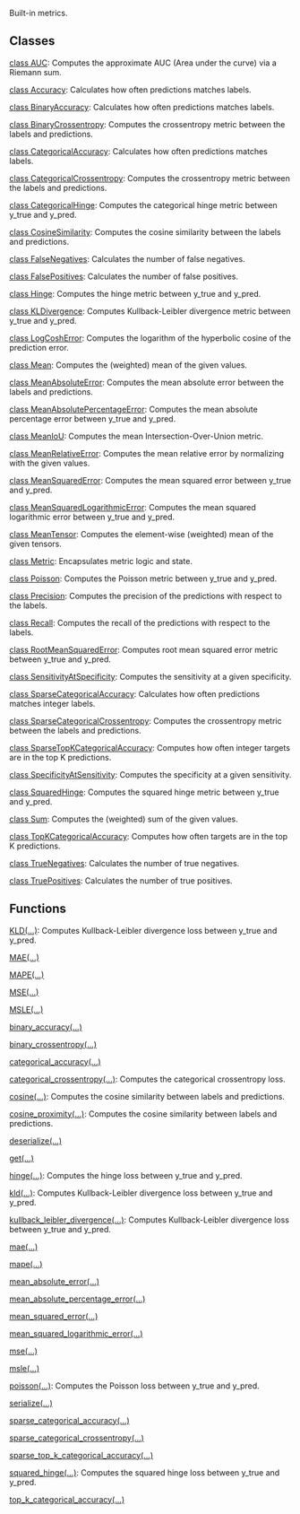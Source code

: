 Built-in metrics.
## Classes
[class AUC](https://tensorflow.google.cn/api_docs/python/tf/keras/metrics/AUC): Computes the approximate AUC (Area under the curve) via a Riemann sum.

[class Accuracy](https://tensorflow.google.cn/api_docs/python/tf/keras/metrics/Accuracy): Calculates how often predictions matches labels.

[class BinaryAccuracy](https://tensorflow.google.cn/api_docs/python/tf/keras/metrics/BinaryAccuracy): Calculates how often predictions matches labels.

[class BinaryCrossentropy](https://tensorflow.google.cn/api_docs/python/tf/keras/metrics/BinaryCrossentropy): Computes the crossentropy metric between the labels and predictions.

[class CategoricalAccuracy](https://tensorflow.google.cn/api_docs/python/tf/keras/metrics/CategoricalAccuracy): Calculates how often predictions matches labels.

[class CategoricalCrossentropy](https://tensorflow.google.cn/api_docs/python/tf/keras/metrics/CategoricalCrossentropy): Computes the crossentropy metric between the labels and predictions.

[class CategoricalHinge](https://tensorflow.google.cn/api_docs/python/tf/keras/metrics/CategoricalHinge): Computes the categorical hinge metric between y_true and y_pred.

[class CosineSimilarity](https://tensorflow.google.cn/api_docs/python/tf/keras/metrics/CosineSimilarity): Computes the cosine similarity between the labels and predictions.

[class FalseNegatives](https://tensorflow.google.cn/api_docs/python/tf/keras/metrics/FalseNegatives): Calculates the number of false negatives.

[class FalsePositives](https://tensorflow.google.cn/api_docs/python/tf/keras/metrics/FalsePositives): Calculates the number of false positives.

[class Hinge](https://tensorflow.google.cn/api_docs/python/tf/keras/metrics/Hinge): Computes the hinge metric between y_true and y_pred.

[class KLDivergence](https://tensorflow.google.cn/api_docs/python/tf/keras/metrics/KLDivergence): Computes Kullback-Leibler divergence metric between y_true and y_pred.

[class LogCoshError](https://tensorflow.google.cn/api_docs/python/tf/keras/metrics/LogCoshError): Computes the logarithm of the hyperbolic cosine of the prediction error.

[class Mean](https://tensorflow.google.cn/api_docs/python/tf/keras/metrics/Mean): Computes the (weighted) mean of the given values.

[class MeanAbsoluteError](https://tensorflow.google.cn/api_docs/python/tf/keras/metrics/MeanAbsoluteError): Computes the mean absolute error between the labels and predictions.

[class MeanAbsolutePercentageError](https://tensorflow.google.cn/api_docs/python/tf/keras/metrics/MeanAbsolutePercentageError): Computes the mean absolute percentage error between y_true and y_pred.

[class MeanIoU](https://tensorflow.google.cn/api_docs/python/tf/keras/metrics/MeanIoU): Computes the mean Intersection-Over-Union metric.

[class MeanRelativeError](https://tensorflow.google.cn/api_docs/python/tf/keras/metrics/MeanRelativeError): Computes the mean relative error by normalizing with the given values.

[class MeanSquaredError](https://tensorflow.google.cn/api_docs/python/tf/keras/metrics/MeanSquaredError): Computes the mean squared error between y_true and y_pred.

[class MeanSquaredLogarithmicError](https://tensorflow.google.cn/api_docs/python/tf/keras/metrics/MeanSquaredLogarithmicError): Computes the mean squared logarithmic error between y_true and y_pred.

[class MeanTensor](https://tensorflow.google.cn/api_docs/python/tf/keras/metrics/MeanTensor): Computes the element-wise (weighted) mean of the given tensors.

[class Metric](https://tensorflow.google.cn/api_docs/python/tf/keras/metrics/Metric): Encapsulates metric logic and state.

[class Poisson](https://tensorflow.google.cn/api_docs/python/tf/keras/metrics/Poisson): Computes the Poisson metric between y_true and y_pred.

[class Precision](https://tensorflow.google.cn/api_docs/python/tf/keras/metrics/Precision): Computes the precision of the predictions with respect to the labels.

[class Recall](https://tensorflow.google.cn/api_docs/python/tf/keras/metrics/Recall): Computes the recall of the predictions with respect to the labels.

[class RootMeanSquaredError](https://tensorflow.google.cn/api_docs/python/tf/keras/metrics/RootMeanSquaredError): Computes root mean squared error metric between y_true and y_pred.

[class SensitivityAtSpecificity](https://tensorflow.google.cn/api_docs/python/tf/keras/metrics/SensitivityAtSpecificity): Computes the sensitivity at a given specificity.

[class SparseCategoricalAccuracy](https://tensorflow.google.cn/api_docs/python/tf/keras/metrics/SparseCategoricalAccuracy): Calculates how often predictions matches integer labels.

[class SparseCategoricalCrossentropy](https://tensorflow.google.cn/api_docs/python/tf/keras/metrics/SparseCategoricalCrossentropy): Computes the crossentropy metric between the labels and predictions.

[class SparseTopKCategoricalAccuracy](https://tensorflow.google.cn/api_docs/python/tf/keras/metrics/SparseTopKCategoricalAccuracy): Computes how often integer targets are in the top K predictions.

[class SpecificityAtSensitivity](https://tensorflow.google.cn/api_docs/python/tf/keras/metrics/SpecificityAtSensitivity): Computes the specificity at a given sensitivity.

[class SquaredHinge](https://tensorflow.google.cn/api_docs/python/tf/keras/metrics/SquaredHinge): Computes the squared hinge metric between y_true and y_pred.

[class Sum](https://tensorflow.google.cn/api_docs/python/tf/keras/metrics/Sum): Computes the (weighted) sum of the given values.

[class TopKCategoricalAccuracy](https://tensorflow.google.cn/api_docs/python/tf/keras/metrics/TopKCategoricalAccuracy): Computes how often targets are in the top K predictions.

[class TrueNegatives](https://tensorflow.google.cn/api_docs/python/tf/keras/metrics/TrueNegatives): Calculates the number of true negatives.

[class TruePositives](https://tensorflow.google.cn/api_docs/python/tf/keras/metrics/TruePositives): Calculates the number of true positives.

## Functions
[KLD(...)](https://tensorflow.google.cn/api_docs/python/tf/keras/losses/KLD): Computes Kullback-Leibler divergence loss between y_true and y_pred.

[MAE(...)](https://tensorflow.google.cn/api_docs/python/tf/keras/losses/MAE)

[MAPE(...)](https://tensorflow.google.cn/api_docs/python/tf/keras/losses/MAPE)

[MSE(...)](https://tensorflow.google.cn/api_docs/python/tf/keras/losses/MSE)

[MSLE(...)](https://tensorflow.google.cn/api_docs/python/tf/keras/losses/MSLE)

[binary_accuracy(...)](https://tensorflow.google.cn/api_docs/python/tf/keras/metrics/binary_accuracy)

[binary_crossentropy(...)](https://tensorflow.google.cn/api_docs/python/tf/keras/losses/binary_crossentropy)

[categorical_accuracy(...)](https://tensorflow.google.cn/api_docs/python/tf/keras/metrics/categorical_accuracy)

[categorical_crossentropy(...)](https://tensorflow.google.cn/api_docs/python/tf/keras/losses/categorical_crossentropy): Computes the categorical crossentropy loss.

[cosine(...)](https://tensorflow.google.cn/api_docs/python/tf/keras/losses/cosine_similarity): Computes the cosine similarity between labels and predictions.

[cosine_proximity(...)](https://tensorflow.google.cn/api_docs/python/tf/keras/losses/cosine_similarity): Computes the cosine similarity between labels and predictions.

[deserialize(...)](https://tensorflow.google.cn/api_docs/python/tf/keras/metrics/deserialize)

[get(...)](https://tensorflow.google.cn/api_docs/python/tf/keras/metrics/get)

[hinge(...)](https://tensorflow.google.cn/api_docs/python/tf/keras/losses/hinge): Computes the hinge loss between y_true and y_pred.

[kld(...)](https://tensorflow.google.cn/api_docs/python/tf/keras/losses/KLD): Computes Kullback-Leibler divergence loss between y_true and y_pred.

[kullback_leibler_divergence(...)](https://tensorflow.google.cn/api_docs/python/tf/keras/losses/KLD): Computes Kullback-Leibler divergence loss between y_true and y_pred.

[mae(...)](https://tensorflow.google.cn/api_docs/python/tf/keras/losses/MAE)

[mape(...)](https://tensorflow.google.cn/api_docs/python/tf/keras/losses/MAPE)

[mean_absolute_error(...)](https://tensorflow.google.cn/api_docs/python/tf/keras/losses/MAE)

[mean_absolute_percentage_error(...)](https://tensorflow.google.cn/api_docs/python/tf/keras/losses/MAPE)

[mean_squared_error(...)](https://tensorflow.google.cn/api_docs/python/tf/keras/losses/MSE)

[mean_squared_logarithmic_error(...)](https://tensorflow.google.cn/api_docs/python/tf/keras/losses/MSLE)

[mse(...)](https://tensorflow.google.cn/api_docs/python/tf/keras/losses/MSE)

[msle(...)](https://tensorflow.google.cn/api_docs/python/tf/keras/losses/MSLE)

[poisson(...)](https://tensorflow.google.cn/api_docs/python/tf/keras/losses/poisson): Computes the Poisson loss between y_true and y_pred.

[serialize(...)](https://tensorflow.google.cn/api_docs/python/tf/keras/metrics/serialize)

[sparse_categorical_accuracy(...)](https://tensorflow.google.cn/api_docs/python/tf/keras/metrics/sparse_categorical_accuracy)

[sparse_categorical_crossentropy(...)](https://tensorflow.google.cn/api_docs/python/tf/keras/losses/sparse_categorical_crossentropy)

[sparse_top_k_categorical_accuracy(...)](https://tensorflow.google.cn/api_docs/python/tf/keras/metrics/sparse_top_k_categorical_accuracy)

[squared_hinge(...)](https://tensorflow.google.cn/api_docs/python/tf/keras/losses/squared_hinge): Computes the squared hinge loss between y_true and y_pred.

[top_k_categorical_accuracy(...)](https://tensorflow.google.cn/api_docs/python/tf/keras/metrics/top_k_categorical_accuracy)

